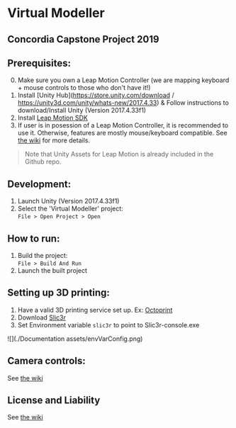 # Virtual Modeller
Concordia Capstone Project 2019
----------------------------
## Prerequisites:

0. Make sure you own a Leap Motion Controller (we are mapping keyboard + mouse controls to those who don't have it!)
1. Install [Unity Hub](https://store.unity.com/download / https://unity3d.com/unity/whats-new/2017.4.33) & Follow instructions to download/Install Unity (Version 2017.4.33f1)
2. Install [Leap Motion SDK](https://warehouse.leapmotion.com/apps/4621/download)
3. If user is in posession of a Leap Motion Controller, it is recommended to use it. Otherwise, features are mostly mouse/keyboard compatible. See [the wiki](https://github.com/LHuss/capstone/wiki/Controls) for more details.
>  Note that Unity Assets for Leap Motion is already included in the Github repo.

## Development:

1. Launch Unity (Version 2017.4.33f1)
2. Select the 'Virtual Modeller' project:\
`File > Open Project > Open` 

## How to run:
1. Build the project:\
`File > Build And Run`
2. Launch the built project

## Setting up 3D printing:
1. Have a valid 3D printing service set up. Ex: [Octoprint](https://octoprint.org/)
2. Download [Slic3r](https://slic3r.org/download/)
3. Set Environment variable `slic3r` to point to Slic3r-console.exe

![](./Documentation assets/envVarConfig.png)


## Camera controls:
See [the wiki](https://github.com/LHuss/capstone/wiki/User-Manual)

## License and Liability
See [the wiki](https://github.com/LHuss/capstone/wiki/License-and-Liability)

